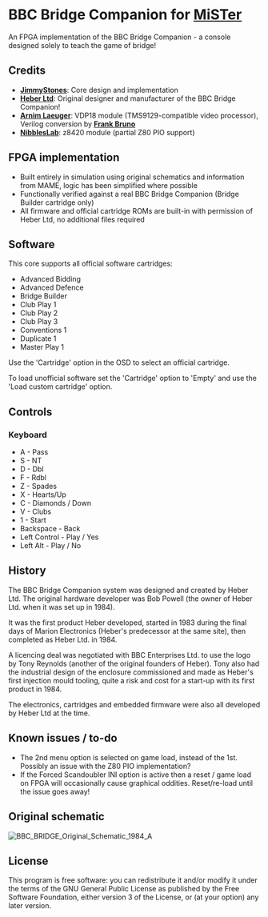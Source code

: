 # BBC Bridge Companion for [MiSTer](https://github.com/MiSTer-devel/Main_MiSTer/wiki)

An FPGA implementation of the BBC Bridge Companion - a console designed solely to teach the game of bridge!

## Credits
- [__JimmyStones__](https://github.com/JimmyStones): Core design and implementation
- [__Heber Ltd__](http://www.heber.co.uk/): Original designer and manufacturer of the BBC Bridge Companion!
- [__Arnim Laeuger__](arnim.laeuger@gmx.net): VDP18 module (TMS9129-compatible video processor), Verilog conversion by [__Frank Bruno__](fbruno@asicsolutions.com)
- [__NibblesLab__](https://github.com/NibblesLab): z8420 module (partial Z80 PIO support)

## FPGA implementation
- Built entirely in simulation using original schematics and information from MAME, logic has been simplified where possible
- Functionally verified against a real BBC Bridge Companion (Bridge Builder cartridge only)
- All firmware and official cartridge ROMs are built-in with permission of Heber Ltd, no additional files required

## Software
This core supports all official software cartridges:
- Advanced Bidding
- Advanced Defence
- Bridge Builder
- Club Play 1
- Club Play 2
- Club Play 3
- Conventions 1
- Duplicate 1
- Master Play 1

Use the 'Cartridge' option in the OSD to select an official cartridge.

To load unofficial software set the 'Cartridge' option to 'Empty' and use the 'Load custom cartridge' option.

## Controls
### Keyboard
- A - Pass
- S - NT
- D - Dbl
- F - Rdbl
- Z - Spades
- X - Hearts/Up
- C - Diamonds / Down
- V - Clubs
- 1 - Start
- Backspace - Back
- Left Control - Play / Yes
- Left Alt - Play / No

## History

The BBC Bridge Companion system was designed and created by Heber Ltd. The original hardware developer was Bob Powell (the owner of Heber Ltd. when it was set up in 1984).

It was the first product Heber developed, started in 1983 during the final days of Marion Electronics (Heber's predecessor at the same site), then completed as Heber Ltd. in 1984.

A licencing deal was negotiated with BBC Enterprises Ltd. to use the logo by Tony Reynolds (another of the original founders of Heber). Tony also had the industrial design of the enclosure commissioned and made as Heber's first injection mould tooling, quite a risk and cost for a start-up with its first product in 1984.

The electronics, cartridges and embedded firmware were also all developed by Heber Ltd at the time.

## Known issues / to-do
- The 2nd menu option is selected on game load, instead of the 1st.  Possibly an issue with the Z80 PIO implementation?
- If the Forced Scandoubler INI option is active then a reset / game load on FPGA will occasionally cause graphical oddities.  Reset/re-load until the issue goes away!

## Original schematic
![BBC_BRIDGE_Original_Schematic_1984_A](/resources/BBC_BRIDGE_Original_Schematic_1984_A.png "Original BBC Bridge schematic")

## License
This program is free software: you can redistribute it and/or modify it under the terms of the GNU General Public License as published by the Free Software Foundation, either version 3 of the License, or (at your option) any later version.
